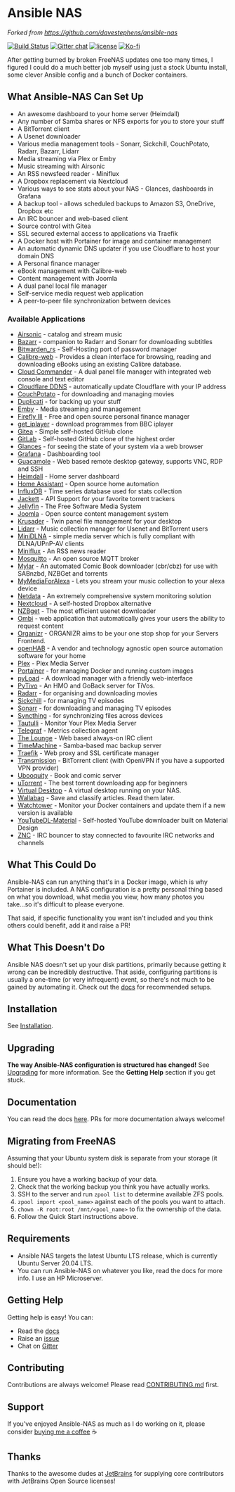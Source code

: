 # Ansible NAS

_Forked from https://github.com/davestephens/ansible-nas_

[![Build Status](https://img.shields.io/travis/com/davestephens/ansible-nas/master?logo=travis&style=flat-square)](https://travis-ci.com/davestephens/ansible-nas)
[![Gitter chat](https://img.shields.io/gitter/room/ansible-nas/chat.svg?logo=gitter&style=flat-square)](https://gitter.im/Ansible-NAS/Chat)
[![license](https://img.shields.io/github/license/DAVFoundation/api_doc.svg?style=flat-square)](https://github.com/davestephens/ansible-nas/blob/master/LICENSE)
[![Ko-fi](https://img.shields.io/static/v1.svg?label=ko-fi&message=Buy%20Me%20A%20Coffee&color=orange&style=flat-square&logo=buy-me-a-coffee)](https://ko-fi.com/davestephens)

After getting burned by broken FreeNAS updates one too many times, I figured I could do
a much better job myself using just a stock Ubuntu install, some clever Ansible config
and a bunch of Docker containers.

## What Ansible-NAS Can Set Up

-   An awesome dashboard to your home server (Heimdall)
-   Any number of Samba shares or NFS exports for you to store your stuff
-   A BitTorrent client
-   A Usenet downloader
-   Various media management tools - Sonarr, Sickchill, CouchPotato, Radarr, Bazarr,
    Lidarr
-   Media streaming via Plex or Emby
-   Music streaming with Airsonic
-   An RSS newsfeed reader - Miniflux
-   A Dropbox replacement via Nextcloud
-   Various ways to see stats about your NAS - Glances, dashboards in Grafana
-   A backup tool - allows scheduled backups to Amazon S3, OneDrive, Dropbox etc
-   An IRC bouncer and web-based client
-   Source control with Gitea
-   SSL secured external access to applications via Traefik
-   A Docker host with Portainer for image and container management
-   An automatic dynamic DNS updater if you use Cloudflare to host your domain DNS
-   A Personal finance manager
-   eBook management with Calibre-web
-   Content management with Joomla
-   A dual panel local file manager
-   Self-service media request web application
-   A peer-to-peer file synchronization between devices

### Available Applications

-   [Airsonic](https://airsonic.github.io/) - catalog and stream music
-   [Bazarr](https://github.com/morpheus65535/bazarr) - companion to Radarr and Sonarr
    for downloading subtitles
-   [Bitwarden_rs](https://github.com/dani-garcia/bitwarden_rs) - Self-Hosting port of
    password manager
-   [Calibre-web](https://github.com/janeczku/calibre-web) - Provides a clean interface
    for browsing, reading and downloading eBooks using an existing Calibre database.
-   [Cloud Commander](https://cloudcmd.io/) - A dual panel file manager with integrated
    web console and text editor
-   [Cloudflare DDNS](https://hub.docker.com/r/joshuaavalon/cloudflare-ddns/) -
    automatically update Cloudflare with your IP address
-   [CouchPotato](https://couchpota.to/) - for downloading and managing movies
-   [Duplicati](https://www.duplicati.com/) - for backing up your stuff
-   [Emby](https://emby.media/) - Media streaming and management
-   [Firefly III](https://firefly-iii.org/) - Free and open source personal finance
    manager
-   [get_iplayer](https://github.com/get-iplayer/get_iplayer) - download programmes from
    BBC iplayer
-   [Gitea](https://gitea.io/en-us/) - Simple self-hosted GitHub clone
-   [GitLab](https://about.gitlab.com/features/) - Self-hosted GitHub clone of the
    highest order
-   [Glances](https://nicolargo.github.io/glances/) - for seeing the state of your
    system via a web browser
-   [Grafana](https://github.com/grafana/grafana) - Dashboarding tool
-   [Guacamole](https://guacamole.apache.org/) - Web based remote desktop gateway,
    supports VNC, RDP and SSH
-   [Heimdall](https://heimdall.site/) - Home server dashboard
-   [Home Assistant](https://www.home-assistant.io) - Open source home automation
-   [InfluxDB](https://github.com/influxdata/influxdb) - Time series database used for
    stats collection
-   [Jackett](https://github.com/Jackett/Jackett) - API Support for your favorite
    torrent trackers
-   [Jellyfin](https://jellyfin.github.io) - The Free Software Media System
-   [Joomla](https://www.joomla.org/) - Open source content management system
-   [Krusader](https://krusader.org/) - Twin panel file management for your desktop
-   [Lidarr](https://github.com/lidarr/Lidarr) - Music collection manager for Usenet and
    BitTorrent users
-   [MiniDLNA](https://sourceforge.net/projects/minidlna/) - simple media server which
    is fully compliant with DLNA/UPnP-AV clients
-   [Miniflux](https://miniflux.app/) - An RSS news reader
-   [Mosquitto](https://mosquitto.org) - An open source MQTT broker
-   [Mylar](https://github.com/evilhero/mylar) - An automated Comic Book downloader
    (cbr/cbz) for use with SABnzbd, NZBGet and torrents
-   [MyMediaForAlexa](https://www.mymediaalexa.com/) - Lets you stream your music
    collection to your alexa device
-   [Netdata](https://my-netdata.io/) - An extremely comprehensive system monitoring
    solution
-   [Nextcloud](https://nextcloud.com/) - A self-hosted Dropbox alternative
-   [NZBget](https://nzbget.net/) - The most efficient usenet downloader
-   [Ombi](https://ombi.io/) - web application that automatically gives your users the
    ability to request content
-   [Organizr](https://organizr.app/) - ORGANIZR aims to be your one stop shop for your
    Servers Frontend.
-   [openHAB](https://www.openhab.org/) - A vendor and technology agnostic open source
    automation software for your home
-   [Plex](https://www.plex.tv/) - Plex Media Server
-   [Portainer](https://portainer.io/) - for managing Docker and running custom images
-   [pyLoad](https://pyload.net/) - A download manager with a friendly web-interface
-   [PyTivo](http://pytivo.org) - An HMO and GoBack server for TiVos.
-   [Radarr](https://radarr.video/) - for organising and downloading movies
-   [Sickchill](https://sickchill.github.io/) - for managing TV episodes
-   [Sonarr](https://sonarr.tv/) - for downloading and managing TV episodes
-   [Syncthing](https://syncthing.net) - for synchronizing files across devices
-   [Tautulli](http://tautulli.com/) - Monitor Your Plex Media Server
-   [Telegraf](https://github.com/influxdata/telegraf) - Metrics collection agent
-   [The Lounge](https://thelounge.chat) - Web based always-on IRC client
-   [TimeMachine](https://github.com/awlx/samba-timemachine) - Samba-based mac backup
    server
-   [Traefik](https://traefik.io/) - Web proxy and SSL certificate manager
-   [Transmission](https://transmissionbt.com/) - BitTorrent client (with OpenVPN if you
    have a supported VPN provider)
-   [Ubooquity](http://vaemendis.net/ubooquity/) - Book and comic server
-   [uTorrent](https://www.utorrent.com/) - The best torrent downloading app for
    beginners
-   [Virtual Desktop](https://github.com/RattyDAVE/docker-ubuntu-xrdp-mate-custom) - A
    virtual desktop running on your NAS.
-   [Wallabag](https://wallabag.org/) - Save and classify articles. Read them later.
-   [Watchtower](https://github.com/v2tec/watchtower) - Monitor your Docker containers
    and update them if a new version is available
-   [YouTubeDL-Material](https://github.com/Tzahi12345/YoutubeDL-Material) - Self-hosted
    YouTube downloader built on Material Design
-   [ZNC](https://wiki.znc.in/ZNC) - IRC bouncer to stay connected to favourite IRC
    networks and channels

## What This Could Do

Ansible-NAS can run anything that's in a Docker image, which is why Portainer is
included. A NAS configuration is a pretty personal thing based on what you download,
what media you view, how many photos you take...so it's difficult to please everyone.

That said, if specific functionality you want isn't included and you think others could
benefit, add it and raise a PR!

## What This Doesn't Do

Ansible NAS doesn't set up your disk partitions, primarily because getting it wrong can
be incredibly destructive. That aside, configuring partitions is usually a one-time (or
very infrequent) event, so there's not much to be gained by automating it. Check out the
[docs](https://davestephens.github.io/ansible-nas) for recommended setups.

## Installation

See [Installation](https://davestephens.github.io/ansible-nas/installation/).

## Upgrading

**The way Ansible-NAS configuration is structured has changed!** See
[Upgrading](https://davestephens.github.io/ansible-nas/upgrading/) for more information.
See the **Getting Help** section if you get stuck.

## Documentation

You can read the docs [here](https://davestephens.github.io/ansible-nas). PRs for more
documentation always welcome!

## Migrating from FreeNAS

Assuming that your Ubuntu system disk is separate from your storage (it should be!):

1. Ensure you have a working backup of your data.
2. Check that the working backup you think you have actually works.
3. SSH to the server and run `zpool list` to determine available ZFS pools.
4. `zpool import <pool_name>` against each of the pools you want to attach.
5. `chown -R root:root /mnt/<pool_name>` to fix the ownership of the data.
6. Follow the Quick Start instructions above.

## Requirements

-   Ansible NAS targets the latest Ubuntu LTS release, which is currently Ubuntu Server
    20.04 LTS.
-   You can run Ansible-NAS on whatever you like, read the docs for more info. I use an
    HP Microserver.

## Getting Help

Getting help is easy! You can:

-   Read the [docs](https://davestephens.github.io/ansible-nas)
-   Raise an [issue](https://github.com/davestephens/ansible-nas/issues)
-   Chat on [Gitter](https://gitter.im/Ansible-NAS/Chat)

## Contributing

Contributions are always welcome! Please read [CONTRIBUTING.md](CONTRIBUTING.md) first.

## Support

If you've enjoyed Ansible-NAS as much as I do working on it, please consider
[buying me a coffee](https://ko-fi.com/davestephens) :coffee:

## Thanks

Thanks to the awesome dudes at [JetBrains](https://www.jetbrains.com/?from=Ansible-NAS)
for supplying core contributors with JetBrains Open Source licenses!
